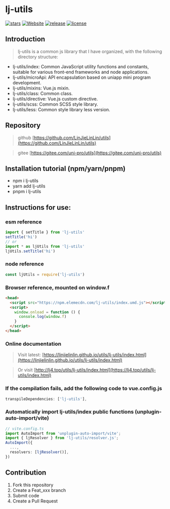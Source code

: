# lj-utils

<!-- [![forks](https://img.shields.io/github/forks/LinJieLinLin/utils?style=flat-square&logo=GitHub)](https://github.com/LinJieLinLin/utils) -->
<!-- [![issues](https://img.shields.io/github/issues/LinJieLinLin/utils?style=flat-square&logo=GitHub)](https://github.com/LinJieLinLin/utils/issues) -->

[![stars](https://img.shields.io/github/stars/LinJieLinLin/utils?style=flat-square&logo=GitHub)](https://github.com/LinJieLinLin/utils)
[![Website](https://img.shields.io/badge/ljUtils-up-blue?style=flat-square)](https://linjielinlin.github.io/utils/lj-utils/index.html)
[![release](https://img.shields.io/github/v/release/LinJieLinLin/utils?style=flat-square)](https://gitee.com/LinJieLinLin/utils/releases)
[![license](https://img.shields.io/github/license/LinJieLinLin/utils?style=flat-square)](https://en.wikipedia.org/wiki/MIT_License)

## Introduction

> lj-utils is a common js library that I have organized, with the following directory structure:

- lj-utils/index: Common JavaScript utility functions and constants, suitable for various front-end frameworks and node applications.
- lj-utils/microApi: API encapsulation based on uniapp mini program development.
- lj-utils/mixins: Vue.js mixin.
- lj-utils/class: Common class.
- lj-utils/directive: Vue.js custom directive.
- lj-utils/scss: Common SCSS style library.
- lj-utils/less: Common style library less version.

## Repository

> github [https://github.com/LinJieLinLin/utils](https://github.com/LinJieLinLin/utils)

> gitee [https://gitee.com/uni-pro/utils](https://gitee.com/uni-pro/utils)

## Installation tutorial (npm/yarn/pnpm)

- npm i lj-utils
- yarn add lj-utils
- pnpm i lj-utils

## Instructions for use:

### esm reference

```js
import { setTitle } from 'lj-utils'
setTitle('hi')
// or
import * as ljUtils from 'lj-utils'
ljUtils.setTitle('hi')
```

### node reference

```js
const ljUtils = require('lj-utils')
```

### Browser reference, mounted on window.f

```html
<head>
  <script src="https://npm.elemecdn.com/lj-utils/index.umd.js"></script>
  <script>
    window.onload = function () {
      console.log(window.f)
    }
  </script>
</head>
```

### Online documentation

> Visit latest: [https://linjielinlin.github.io/utils/lj-utils/index.html](https://linjielinlin.github.io/utils/lj-utils/index.html)

> Or visit [http://lj4.top/utils/lj-utils/index.html](https://lj4.top/utils/lj-utils/index.html)

### If the compilation fails, add the following code to vue.config.js

```js
transpileDependencies: ['lj-utils'],
```

### Automatically import lj-utils/index public functions (unplugin-auto-import/vite)

```ts
// vite.config.ts
import AutoImport from 'unplugin-auto-import/vite';
import { ljResolver } from 'lj-utils/resolver.js';
AutoImport({
  ...,
  resolvers: [ljResolver()],
})
```

## Contribution

1. Fork this repository
2. Create a Feat_xxx branch
3. Submit code
4. Create a Pull Request
